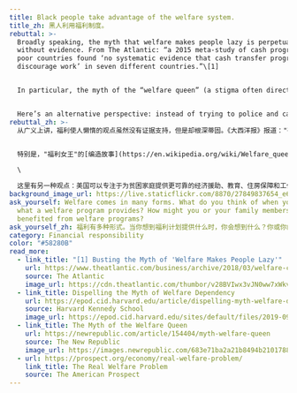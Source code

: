 ```yaml
---
title: Black people take advantage of the welfare system.
title_zh: 黑人利用福利制度。
rebuttal: >-
  Broadly speaking, the myth that welfare makes people lazy is perpetuated
  without evidence. From The Atlantic: “a 2015 meta-study of cash programs in
  poor countries found ‘no systematic evidence that cash transfer programs
  discourage work’ in seven different countries.”\[1] 


  In particular, the myth of the “welfare queen” (a stigma often directed at Black, single mothers) came from Ronald Reagan’s 1976 presidential campaign. Reagan was looking for a sensational story to advance his political campaign, which sought to reform U.S. social programs. He found it in Linda Taylor, an interracial woman who had a complicated upbringing and committed welfare fraud, along with a host of more serious crimes. Though her name was never used, “the woman from Chicago” stood for the idea that black people are too lazy to work, and incited outrage from the public—and the term stuck.


  Here’s an alternative perspective: instead of trying to police and catch the “freeloaders,” the U.S. can focus on providing poor families more reliable financial assistance, education, housing, and work training so that they can, in turn, focus on more long-term investments for their family. These are the types of investments that will see long-term benefits for an entire community.
rebuttal_zh: >-
  从广义上讲，福利使人懒惰的观点虽然没有证据支持，但是却根深蒂固。《大西洋报》报道："研究发现，2015年对贫穷国家现金援助计划中，没有证据表明现金转移计划使受到援助的七个国家的人民工作热情减少"。\[1]


  特别是，"福利女王"的[编造故事](https://en.wikipedia.org/wiki/Welfare_queen)（一种经常针对黑人单身母亲的耻辱）杜撰自罗纳德·里根1976年的总统竞选。里根当时正在寻找一个耸人听闻的故事来推进他的政治竞选，他的团队试图改革美国的社会福利。他在琳达·泰勒（LindaTaylor）身上发现了可以利用的契机，她成长背景复杂，犯有福利欺诈罪，并犯下许多更严重的罪行。虽然她的名字从未被使用过，但"来自芝加哥的女人"这个短语传达了一种对黑人的偏见，言外之意是黑人懒得工作，这句话最终激起了公众的愤怒——这个短语被停用了。\

  \

  这里有另一种观点：美国可以专注于为贫困家庭提供更可靠的经济援助、教育、住房保障和工作培训，这样他们就可以反过来专注于为他们的家庭进行更长期的投资，而不是时刻监管和抓获“搭便车不劳而获的人”。这些类型的投资将为整个社区带来长期利益。
background_image_url: https://live.staticflickr.com/8870/27849837654_e682c394c5_b.jpg
ask_yourself: Welfare comes in many forms. What do you think of when you imagine
  what a welfare program provides? How might you or your family members have
  benefited from welfare programs?
ask_yourself_zh: 福利有多种形式。当你想到福利计划提供什么时，你会想到什么？你或你的家庭成员如何从福利计划中受益？
category: Financial responsibility
color: "#58280B"
read_more:
  - link_title: "[1] Busting the Myth of 'Welfare Makes People Lazy'"
    url: https://www.theatlantic.com/business/archive/2018/03/welfare-childhood/555119/
    source: The Atlantic
    image_url: https://cdn.theatlantic.com/thumbor/v28BVIwx3vJN0ww7xWkvSArA_40=/0x293:3500x2262/1440x810/media/img/mt/2018/03/RTR3L2OJ/original.jpg
  - link_title: Dispelling the Myth of Welfare Dependency
    url: https://epod.cid.harvard.edu/article/dispelling-myth-welfare-dependency
    source: Harvard Kennedy School
    image_url: https://epod.cid.harvard.edu/sites/default/files/2019-09/47496-5.jpg
  - link_title: The Myth of the Welfare Queen
    url: https://newrepublic.com/article/154404/myth-welfare-queen
    source: The New Republic
    image_url: https://images.newrepublic.com/683e71ba2a21b8494b2101788c29625bf1cd250b.jpeg?auto=compress&ar=3%3A2&fit=crop&crop=faces&q=65&fm=jpg&ixlib=react-9.0.1&w=3038
  - url: https://prospect.org/economy/real-welfare-problem/
    link_title: The Real Welfare Problem
    source: The American Prospect
---
```

